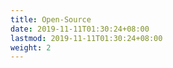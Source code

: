 ```yaml
---
title: Open-Source 
date: 2019-11-11T01:30:24+08:00
lastmod: 2019-11-11T01:30:24+08:00
weight: 2
---
```

